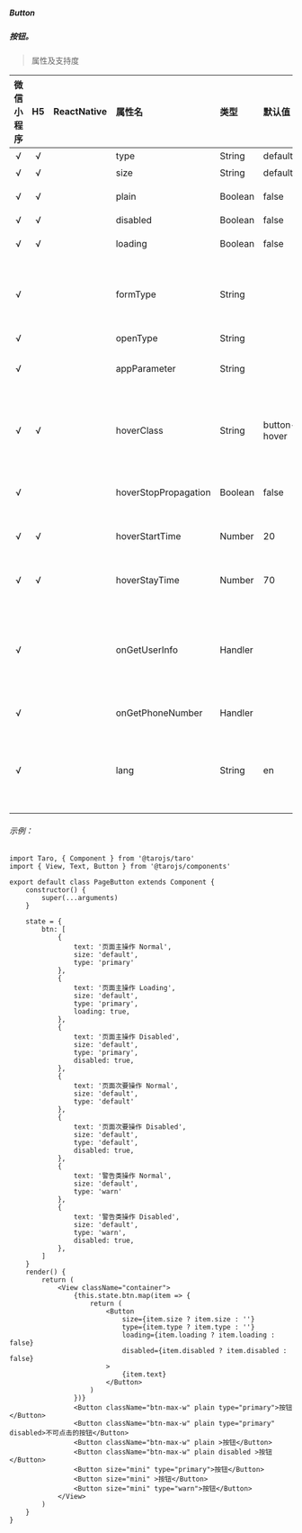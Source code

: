 ##### Button
##### 按钮。

> 属性及支持度

| 微信小程序 | H5 | ReactNative| 属性名 | 类型 | 默认值 | 说明 |
| :-: | :-: | :-: | :- | :- | :- | :- |
| √ | √ | | type   | String  | default   | 按钮的样式类型  |
| √ | √ | | size   | String  | default   | 按钮的大小 px |
| √ | √ | | plain  | Boolean | false | 按钮是否镂空，背景色透明   |
| √ | √ | | disabled  | Boolean | false | 是否禁用   |
| √ | √ | | loading   | Boolean | false | 名称前是否带 loading 图标  |
| √ |   | | formType | String  | | 用于 form 组件，点击分别会触发 form 组件的 submit/reset 事件   |
| √ |   | | openType | String  | | 微信开放能力  |
| √ |   | | appParameter   | String  | | 打开 APP 时，向 APP 传递的参数   |
| √ | √ | | hoverClass | String  | button-hover | 指定按钮按下去的样式类。当 hover-class="none" 时，没有点击态效果  |
| √ |   | | hoverStopPropagation | Boolean | false | 指定是否阻止本节点的祖先节点出现点击态  |
| √ | √ | | hoverStartTime    | Number  | 20    | 按住后多久出现点击态，单位毫秒   |
| √ | √ | | hoverStayTime | Number  | 70    | 手指松开后点击态保留时间，单位毫秒   |
| √ |   | | onGetUserInfo | Handler | | 用户点击该按钮时，会返回获取到的用户信息，从返回参数的 detail 中获取到的值同 wx.getUserInfo |
| √ |   | | onGetPhoneNumber | Handler | | 获取用户手机号回调 |
| √ |   | | lang   | String  | en    | 指定返回用户信息的语言，zh_CN 简体中文，zh_TW 繁体中文，en 英文。 |


###### 示例：
```
import Taro, { Component } from '@tarojs/taro'
import { View, Text, Button } from '@tarojs/components'

export default class PageButton extends Component {
    constructor() {
        super(...arguments)
    }

    state = {
        btn: [
            {
                text: '页面主操作 Normal',
                size: 'default',
                type: 'primary'
            },
            {
                text: '页面主操作 Loading',
                size: 'default',
                type: 'primary',
                loading: true,
            },
            {
                text: '页面主操作 Disabled',
                size: 'default',
                type: 'primary',
                disabled: true,
            },
            {
                text: '页面次要操作 Normal',
                size: 'default',
                type: 'default'
            },
            {
                text: '页面次要操作 Disabled',
                size: 'default',
                type: 'default',
                disabled: true,
            },
            {
                text: '警告类操作 Normal',
                size: 'default',
                type: 'warn'
            },
            {
                text: '警告类操作 Disabled',
                size: 'default',
                type: 'warn',
                disabled: true,
            },
        ]
    }
    render() {
        return (
            <View className="container">
                {this.state.btn.map(item => {
                    return (
                        <Button
                            size={item.size ? item.size : ''}
                            type={item.type ? item.type : ''}
                            loading={item.loading ? item.loading : false}
                            disabled={item.disabled ? item.disabled : false}
                        >
                            {item.text}
                        </Button>
                    )
                })}
                <Button className="btn-max-w" plain type="primary">按钮</Button>
                <Button className="btn-max-w" plain type="primary" disabled>不可点击的按钮</Button>
                <Button className="btn-max-w" plain >按钮</Button>
                <Button className="btn-max-w" plain disabled >按钮</Button>
                <Button size="mini" type="primary">按钮</Button>
                <Button size="mini" >按钮</Button>
                <Button size="mini" type="warn">按钮</Button>
            </View>
        )
    }
}

```